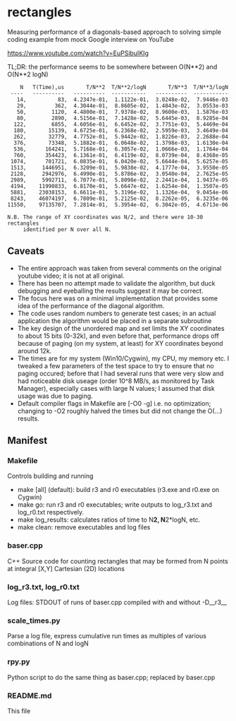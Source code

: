 # rectangles
Measuring performance of a diagonals-based approach to solving simple coding example from mock Google interview on YouTube

https://www.youtube.com/watch?v=EuPSibuIKIg

TL;DR:  the performance seems to be somewhere between O(N\*\*2) and O(N\*\*2 logN)


        N   T(Time),us       T/N**2  T/N**2/logN       T/N**3  T/N**3/logN
     ----   ----------   ----------  -----------   ----------  -----------
       14,          83,  4.2347e-01,  1.1122e-01,  3.0248e-02,  7.9446e-03
       29,         362,  4.3044e-01,  8.8605e-02,  1.4843e-02,  3.0553e-03
       50,        1120,  4.4800e-01,  7.9378e-02,  8.9600e-03,  1.5876e-03
       80,        2890,  4.5156e-01,  7.1428e-02,  5.6445e-03,  8.9285e-04
      122,        6855,  4.6056e-01,  6.6452e-02,  3.7751e-03,  5.4469e-04
      180,       15139,  4.6725e-01,  6.2368e-02,  2.5959e-03,  3.4649e-04
      262,       32779,  4.7752e-01,  5.9442e-02,  1.8226e-03,  2.2688e-04
      376,       73348,  5.1882e-01,  6.0648e-02,  1.3798e-03,  1.6130e-04
      536,      164241,  5.7168e-01,  6.3057e-02,  1.0666e-03,  1.1764e-04
      760,      354423,  6.1361e-01,  6.4119e-02,  8.0739e-04,  8.4368e-05
     1074,      701721,  6.0835e-01,  6.0420e-02,  5.6644e-04,  5.6257e-05
     1513,     1446951,  6.3209e-01,  5.9838e-02,  4.1777e-04,  3.9550e-05
     2128,     2942976,  6.4990e-01,  5.8786e-02,  3.0540e-04,  2.7625e-05
     2989,     5992711,  6.7077e-01,  5.8098e-02,  2.2441e-04,  1.9437e-05
     4194,    11990833,  6.8170e-01,  5.6647e-02,  1.6254e-04,  1.3507e-05
     5881,    23038153,  6.6611e-01,  5.3196e-02,  1.1326e-04,  9.0454e-06
     8243,    46074197,  6.7809e-01,  5.2125e-02,  8.2262e-05,  6.3235e-06
    11550,    97135707,  7.2814e-01,  5.3954e-02,  6.3042e-05,  4.6713e-06

    N.B. The range of XY coordinates was N/2, and there were 10-30 rectangles
         identified per N over all N.


## Caveats
- The entire approach was taken from several comments on the original youtube video; it is not at all original.
- There has been no attempt made to validate the algorithm, but duck debugging and eyeballing the results suggest it may be correct.
- The focus here was on a minimal implementation that provides some idea of the performance of the diagonal algorithm.
- The code uses random numbers to generate test cases; in an actual application the algorithm would be placed in a separate subroutine
- The key design of the unordered map and set limits the XY coordinates to about 15 bits (0-32k), and even before that, performance drops off because of paging (on my system, at least) for XY coordinates beyond around 12k.
- The times are for my system (Win10/Cygwin), my CPU, my memory etc.  I tweaked a few parameters of the test space to try to ensure that no paging occured; before that I had several runs that were very slow and had noticeable disk useage (order 10^8 MB/s, as monitored by Task Manager), especially cases with large N values; I assumed that disk usage was due to paging.
- Default compiler flags in Makefile are [-O0 -g] i.e. no optimization; changing to -O2 roughly halved the times but did not change the O(...) results.

## Manifest

### Makefile
Controls building and running
- make [all] (default):  build r3 and r0 executables (r3.exe and r0.exe on Cygwin)
- make go:  run r3 and r0 executables; write outputs to log_r3.txt and log_r0.txt respectively.
- make log_results:  calculates ratios of time to N**2, N**2*logN, etc.
- make clean:  remove executables and log files

### baser.cpp
C++ Source code for counting rectangles that may be formed from N points at integral [X,Y] Cartesian (2D) locations

### log_r3.txt, log_r0.txt
Log files:  STDOUT of runs of baser.cpp compiled with and without -D__r3__

### scale_times.py
Parse a log file, express cumulative run times as multiples of various combinations of N and logN

### rpy.py
Python script to do the same thing as baser.cpp; replaced by baser.cpp

### README.md
This file

